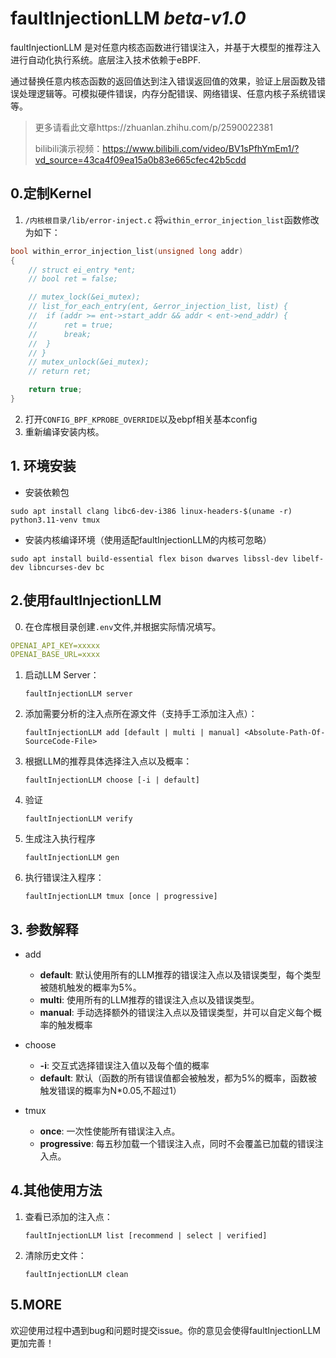 # faultInjectionLLM  *beta-v1.0*
faultInjectionLLM 是对任意内核态函数进行错误注入，并基于大模型的推荐注入进行自动化执行系统。底层注入技术依赖于eBPF.

通过替换任意内核态函数的返回值达到注入错误返回值的效果，验证上层函数及错误处理逻辑等。可模拟硬件错误，内存分配错误、网络错误、任意内核子系统错误等。

> 更多请看此文章https://zhuanlan.zhihu.com/p/2590022381
> 
> bilibili演示视频：https://www.bilibili.com/video/BV1sPfhYmEm1/?vd_source=43ca4f09ea15a0b83e665cfec42b5cdd

## 0.定制Kernel

1. `/内核根目录/lib/error-inject.c` 将`within_error_injection_list`函数修改为如下：
```c
bool within_error_injection_list(unsigned long addr)
{
	// struct ei_entry *ent;
	// bool ret = false;

	// mutex_lock(&ei_mutex);
	// list_for_each_entry(ent, &error_injection_list, list) {
	// 	if (addr >= ent->start_addr && addr < ent->end_addr) {
	// 		ret = true;
	// 		break;
	// 	}
	// }
	// mutex_unlock(&ei_mutex);
	// return ret;

    return true;
}

```
2. 打开`CONFIG_BPF_KPROBE_OVERRIDE`以及ebpf相关基本config
3. 重新编译安装内核。

## 1. 环境安装

- 安装依赖包
```shell
sudo apt install clang libc6-dev-i386 linux-headers-$(uname -r) python3.11-venv tmux
```

- 安装内核编译环境（使用适配faultInjectionLLM的内核可忽略）
```shell
sudo apt install build-essential flex bison dwarves libssl-dev libelf-dev libncurses-dev bc
```

## 2.使用faultInjectionLLM
0. 在仓库根目录创建`.env`文件,并根据实际情况填写。
```yaml
OPENAI_API_KEY=xxxxx
OPENAI_BASE_URL=xxxx
```

1. 启动LLM Server：

    `faultInjectionLLM server` 

2. 添加需要分析的注入点所在源文件（支持手工添加注入点）：

    `faultInjectionLLM add [default | multi | manual] <Absolute-Path-Of-SourceCode-File>`

3. 根据LLM的推荐具体选择注入点以及概率：

    `faultInjectionLLM choose [-i | default]`

4. 验证

    `faultInjectionLLM verify `

5. 生成注入执行程序

    `faultInjectionLLM gen `

6. 执行错误注入程序：

    `faultInjectionLLM tmux [once | progressive]`


## 3. 参数解释
- add 
    - **default**: 默认使用所有的LLM推荐的错误注入点以及错误类型，每个类型被随机触发的概率为5%。
    - **multi**: 使用所有的LLM推荐的错误注入点以及错误类型。
    - **manual**: 手动选择额外的错误注入点以及错误类型，并可以自定义每个概率的触发概率
- choose
    - **-i**: 交互式选择错误注入值以及每个值的概率
    - **default**: 默认（函数的所有错误值都会被触发，都为5%的概率，函数被触发错误的概率为N*0.05,不超过1）

- tmux
    - **once**: 一次性使能所有错误注入点。
    - **progressive**: 每五秒加载一个错误注入点，同时不会覆盖已加载的错误注入点。

## 4.其他使用方法

1. 查看已添加的注入点：

    `faultInjectionLLM list [recommend | select | verified]`

2. 清除历史文件：

    `faultInjectionLLM clean`


## 5.MORE
欢迎使用过程中遇到bug和问题时提交issue。你的意见会使得faultInjectionLLM更加完善！
